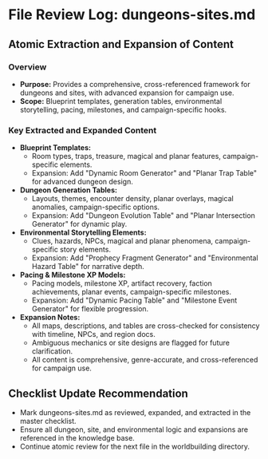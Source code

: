 # File Review Log: dungeons-sites.md

## Atomic Extraction and Expansion of Content

### Overview
- **Purpose:** Provides a comprehensive, cross-referenced framework for dungeons and sites, with advanced expansion for campaign use.
- **Scope:** Blueprint templates, generation tables, environmental storytelling, pacing, milestones, and campaign-specific hooks.

### Key Extracted and Expanded Content
- **Blueprint Templates:**
  - Room types, traps, treasure, magical and planar features, campaign-specific elements.
  - Expansion: Add "Dynamic Room Generator" and "Planar Trap Table" for advanced dungeon design.
- **Dungeon Generation Tables:**
  - Layouts, themes, encounter density, planar overlays, magical anomalies, campaign-specific options.
  - Expansion: Add "Dungeon Evolution Table" and "Planar Intersection Generator" for dynamic play.
- **Environmental Storytelling Elements:**
  - Clues, hazards, NPCs, magical and planar phenomena, campaign-specific story elements.
  - Expansion: Add "Prophecy Fragment Generator" and "Environmental Hazard Table" for narrative depth.
- **Pacing & Milestone XP Models:**
  - Pacing models, milestone XP, artifact recovery, faction achievements, planar events, campaign-specific milestones.
  - Expansion: Add "Dynamic Pacing Table" and "Milestone Event Generator" for flexible progression.
- **Expansion Notes:**
  - All maps, descriptions, and tables are cross-checked for consistency with timeline, NPCs, and region docs.
  - Ambiguous mechanics or site designs are flagged for future clarification.
  - All content is comprehensive, genre-accurate, and cross-referenced for campaign use.

## Checklist Update Recommendation
- Mark dungeons-sites.md as reviewed, expanded, and extracted in the master checklist.
- Ensure all dungeon, site, and environmental logic and expansions are referenced in the knowledge base.
- Continue atomic review for the next file in the worldbuilding directory.
